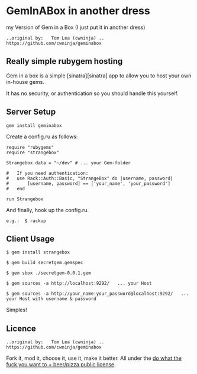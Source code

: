 # GemInABox in another dress

my Version of Gem in a Box (I just put it in another dress)

	..original by:   Tom Lea (cwninja) .. https://github.com/cwninja/geminabox


## Really simple rubygem hosting

Gem in a box is a simple [sinatra][sinatra] app to allow you to host your own in-house gems.

It has no security, or authentication so you should handle this yourself.

## Server Setup
    gem install geminabox
Create a config.ru as follows:

    require "rubygems"
	require "strangebox"

	Strangebox.data = "~/dev" # ... your Gem-folder

	#	If you need authentication:
	#	use Rack::Auth::Basic, "StrangeBox" do |username, password|
	#		[username, password] == ['your_name', 'your_password']
	#	end

	run Strangebox

And finally, hook up the config.ru.

	e.g.:  $ rackup

## Client Usage

    $ gem install strangebox

    $ gem build secretgem.gemspec

	$ gem sbox ./secretgem-0.0.1.gem

	$ gem sources -a http://localhost:9292/   ... your Host

	$ gem sources -a http://your_name:your_password@localhost:9292/   ... your Host with username & password

Simples!

## Licence

	..original by:   Tom Lea (cwninja) .. https://github.com/cwninja/geminabox

Fork it, mod it, choose it, use it, make it better. All under the [do what the fuck you want to + beer/pizza public license][WTFBPPL].

[WTFBPPL]: http://tomlea.co.uk/WTFBPPL.txt

